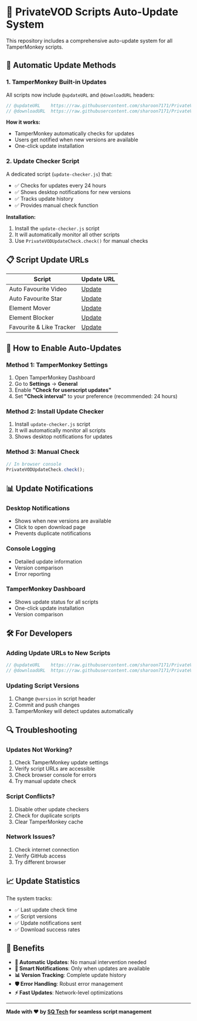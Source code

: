 # 🔄 PrivateVOD Scripts Auto-Update System

This repository includes a comprehensive auto-update system for all TamperMonkey scripts.

## 🚀 **Automatic Update Methods**

### **1. TamperMonkey Built-in Updates**
All scripts now include `@updateURL` and `@downloadURL` headers:

```javascript
// @updateURL    https://raw.githubusercontent.com/sharoon7171/PrivateVOD-TamperMonkey-Scripts/main/...
// @downloadURL  https://raw.githubusercontent.com/sharoon7171/PrivateVOD-TamperMonkey-Scripts/main/...
```

**How it works:**
- TamperMonkey automatically checks for updates
- Users get notified when new versions are available
- One-click update installation

### **2. Update Checker Script**
A dedicated script (`update-checker.js`) that:
- ✅ Checks for updates every 24 hours
- ✅ Shows desktop notifications for new versions
- ✅ Tracks update history
- ✅ Provides manual check function

**Installation:**
1. Install the `update-checker.js` script
2. It will automatically monitor all other scripts
3. Use `PrivateVODUpdateCheck.check()` for manual checks


## 📋 **Script Update URLs**

| Script | Update URL |
|--------|------------|
| Auto Favourite Video | [Update](https://raw.githubusercontent.com/sharoon7171/PrivateVOD-TamperMonkey-Scripts/main/PrivateVOD%20Auto%20Favourite%20Video/privatevod%20auto%20favourite%20video.user.js) |
| Auto Favourite Star | [Update](https://raw.githubusercontent.com/sharoon7171/PrivateVOD-TamperMonkey-Scripts/main/PrivateVOD%20Auto%20Favourite%20Star/privatevod%20auto%20favourite%20star.user.js) |
| Element Mover | [Update](https://raw.githubusercontent.com/sharoon7171/PrivateVOD-TamperMonkey-Scripts/main/PrivateVOD%20Element%20Mover/privatevod%20element%20mover.user.js) |
| Element Blocker | [Update](https://raw.githubusercontent.com/sharoon7171/PrivateVOD-TamperMonkey-Scripts/main/PrivateVOD%20Element%20Blocker/privatevod%20element%20blocker.user.js) |
| Favourite & Like Tracker | [Update](https://raw.githubusercontent.com/sharoon7171/PrivateVOD-TamperMonkey-Scripts/main/PrivateVOD%20Favourite%20%26%20Like%20Tracker/privatevod%20favourite%20and%20like%20tracker.user.js) |

## 🔧 **How to Enable Auto-Updates**

### **Method 1: TamperMonkey Settings**
1. Open TamperMonkey Dashboard
2. Go to **Settings** → **General**
3. Enable **"Check for userscript updates"**
4. Set **"Check interval"** to your preference (recommended: 24 hours)

### **Method 2: Install Update Checker**
1. Install `update-checker.js` script
2. It will automatically monitor all scripts
3. Shows desktop notifications for updates

### **Method 3: Manual Check**
```javascript
// In browser console
PrivateVODUpdateCheck.check();
```

## 📊 **Update Notifications**

### **Desktop Notifications**
- Shows when new versions are available
- Click to open download page
- Prevents duplicate notifications

### **Console Logging**
- Detailed update information
- Version comparison
- Error reporting

### **TamperMonkey Dashboard**
- Shows update status for all scripts
- One-click update installation
- Version comparison

## 🛠️ **For Developers**

### **Adding Update URLs to New Scripts**
```javascript
// @updateURL    https://raw.githubusercontent.com/sharoon7171/PrivateVOD-TamperMonkey-Scripts/main/Path%20to%20Script/script-name.user.js
// @downloadURL  https://raw.githubusercontent.com/sharoon7171/PrivateVOD-TamperMonkey-Scripts/main/Path%20to%20Script/script-name.user.js
```

### **Updating Script Versions**
1. Change `@version` in script header
2. Commit and push changes
3. TamperMonkey will detect updates automatically


## 🔍 **Troubleshooting**

### **Updates Not Working?**
1. Check TamperMonkey update settings
2. Verify script URLs are accessible
3. Check browser console for errors
4. Try manual update check

### **Script Conflicts?**
1. Disable other update checkers
2. Check for duplicate scripts
3. Clear TamperMonkey cache

### **Network Issues?**
1. Check internet connection
2. Verify GitHub access
3. Try different browser

## 📈 **Update Statistics**

The system tracks:
- ✅ Last update check time
- ✅ Script versions
- ✅ Update notifications sent
- ✅ Download success rates

## 🎯 **Benefits**

- **🔄 Automatic Updates**: No manual intervention needed
- **🔔 Smart Notifications**: Only when updates are available
- **📊 Version Tracking**: Complete update history
- **🛡️ Error Handling**: Robust error management
- **⚡ Fast Updates**: Network-level optimizations

---

**Made with ❤️ by [SQ Tech](https://sqtech.dev) for seamless script management**
